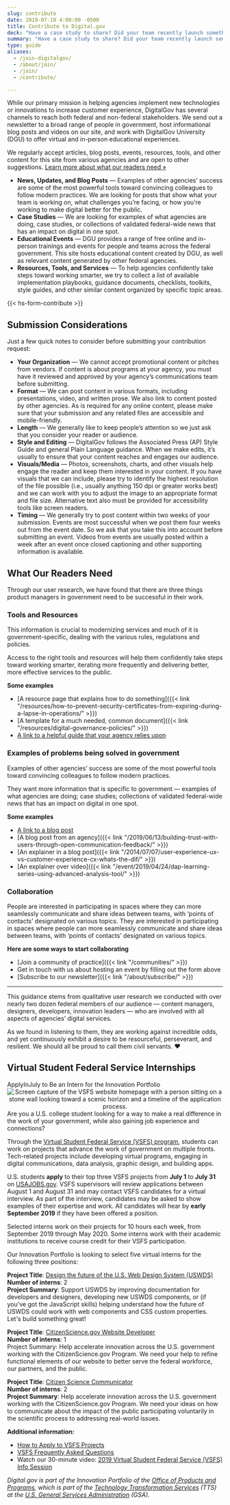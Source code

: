 ```yaml
---
slug: contribute
date: 2019-07-10 4:00:00 -0500
title: Contribute to Digital.gov
deck: "Have a case study to share? Did your team recently launch something new? Here is what we're looking for."
summary: "Have a case study to share? Did your team recently launch something new? Here is what we're looking for."
type: guide
aliases:
  - /join-digitalgov/
  - /about/join/
  - /join/
  - /contribute/

---
```


While our primary mission is helping agencies implement new technologies or innovations to increase customer experience, DigitalGov has several channels to reach both federal and non-federal stakeholders. We send out a newsletter to a broad range of people in government, host informational blog posts and videos on our site, and work with DigitalGov University (DGU) to offer virtual and in-person educational experiences.

We regularly accept articles, blog posts, events, resources, tools, and other content for this site from various agencies and are open to other suggestions. [Learn more about what our readers need »](#what-our-readers-need)

- **News, Updates, and Blog Posts** — Examples of other agencies’ success are some of the most powerful tools toward convincing colleagues to follow modern practices. We are looking for posts that show what your team is working on, what challenges you’re facing, or how you’re working to make digital better for the public.
- **Case Studies** — We are looking for examples of what agencies are doing, case studies, or collections of validated federal-wide news that has an impact on digital in one spot.
- **Educational Events** — DGU provides a range of free online and in-person trainings and events for people and teams across the federal government. This site hosts educational content created by DGU, as well as relevant content generated by other federal agencies.
- **Resources, Tools, and Services** — To help agencies confidently take steps toward working smarter, we try to collect a list of available implementation playbooks, guidance documents, checklists, toolkits, style guides, and other similar content organized by specific topic areas.

{{< hs-form-contribute >}}

## Submission Considerations

Just a few quick notes to consider before submitting your contribution request:

- **Your Organization** — We cannot accept promotional content or pitches from vendors. If content is about programs at your agency, you must have it reviewed and approved by your agency’s communications team before submitting.
- **Format** — We can post content in various formats, including presentations, video, and written prose. We also link to content posted by other agencies. As is required for any online content, please make sure that your submission and any related files are accessible and mobile-friendly.
- **Length** — We generally like to keep people’s attention so we just ask that you consider your reader or audience.
- **Style and Editing** — DigitalGov follows the Associated Press (AP) Style Guide and general Plain Language guidance. When we make edits, it’s usually to ensure that your content reaches and engages our audience.
- **Visuals/Media** — Photos, screenshots, charts, and other visuals help engage the reader and keep them interested in your content. If you have visuals that we can include, please try to identify the highest resolution of the file possible (i.e., usually anything 150 dpi or greater works best) and we can work with you to adjust the image to an appropriate format and file size. Alternative text also must be provided for accessibility tools like screen readers.
- **Timing** — We generally try to post content within two weeks of your submission. Events are most successful when we post them four weeks out from the event date. So we ask that you take this into account before submitting an event. Videos from events are usually posted within a week after an event once closed captioning and other supporting information is available.

## What Our Readers Need

<div class="deck">Through our user research, we have found that there are three things product managers in government need to be successful in their work.</div>

### Tools and Resources

This information is crucial to modernizing services and much of it is government-specific, dealing with the various rules, regulations and policies.

Access to the right tools and resources will help them confidently take steps toward working smarter, iterating more frequently and delivering better, more effective services to the public.

**Some examples**

- [A resource page that explains how to do something]({{< link "/resources/how-to-prevent-security-certificates-from-expiring-during-a-lapse-in-operations/" >}})
- [A template for a much needed, common document]({{< link "/resources/digital-governance-policies/" >}})
- [A link to a helpful guide that your agency relies upon](https://accessibility.18f.gov/)

### Examples of problems being solved in government

Examples of other agencies’ success are some of the most powerful tools toward convincing colleagues to follow modern practices. 

They want more information that is specific to government — examples of what agencies are doing; case studies; collections of validated federal-wide news that has an impact on digital in one spot.

**Some examples**

- [A link to a blog post](https://revenuedata.doi.gov/blog/journey-mapping/)
- [A blog post from an agency]({{< link "/2019/06/13/building-trust-with-users-through-open-communication-feedback/" >}})
- [An explainer in a blog post]({{< link "/2014/07/07/user-experience-ux-vs-customer-experience-cx-whats-the-dif/" >}})
- [An explainer over video]({{< link "/event/2019/04/24/dap-learning-series-using-advanced-analysis-tool/" >}})

### Collaboration

People are interested in participating in spaces where they can more seamlessly communicate and share ideas between teams, with ‘points of contacts’ designated on various topics. They are interested in participating in spaces where people can more seamlessly communicate and share ideas between teams, with ‘points of contacts’ designated on various topics.

**Here are some ways to start collaborating**

- [Join a community of practice]({{< link "/communities/" >}})
- Get in touch with us about hosting an event by filling out the form above
- [Subscribe to our newsletter]({{< link "/about/subscribe/" >}})

---

This guidance stems from qualitative user research we conducted with over nearly two dozen federal members of our audience — content managers, designers, developers, innovation leaders — who are involved with all aspects of agencies’ digital services.

As we found in listening to them, they are working against incredible odds, and yet continuously exhibit a desire to be resourceful, perseverant, and resilient. We should all be proud to call them civil servants. :heart: 

## Virtual Student Federal Service Internships

<div class="deck">ApplyInJuly to Be an Intern for the Innovation Portfolio</div>

<img src="https://connect.digitalgov.gov/hs-fs/hubfs/VSFS%20screencap.jpg" alt="Screen capture of the VSFS website homepage with a person sitting on a stone wall looking toward a scenic horizon and a timeline of the application process." style="text-align: center; border: none;">
Are you a U.S. college student looking for a way to make a real difference in the work of your government, while also gaining job experience and connections?

Through the [Virtual Student Federal Service (VSFS) program](https://vsfs.state.gov/), students can work on projects that advance the work of government on multiple fronts. Tech-related projects include developing virtual programs, engaging in digital communications, data analysis, graphic design, and building apps.

U.S. students **apply** to their top three VSFS projects from **July 1** to **July 31** on [USAJOBS.gov](https://www.usajobs.gov/). VSFS supervisors will review applications between August 1 and August 31 and may contact VSFS candidates for a virtual interview. As part of the interview, candidates may be asked to show examples of their expertise and work. All candidates will hear by **early September 2019** if they have been offered a position.

Selected interns work on their projects for 10 hours each week, from September 2019 through May 2020. Some interns work with their academic institutions to receive course credit for their VSFS participation.

Our Innovation Portfolio is looking to select five virtual interns for the following three positions:

**Project Title**: [Design the future of the U.S. Web Design System (USWDS)](https://vsfs.state.gov/projects/view/2412) <br />**Number of interns**: 2 <br />**Project Summary**: Support USWDS by improving documentation for developers and designers, developing new USWDS components, or (if you've got the JavaScript skills) helping understand how the future of USWDS could work with web components and CSS custom properties. Let's build something great!

**Project Title**: [CitizenScience.gov Website Developer](https://vsfs.state.gov/projects/view/2475)  <br />**Number of interns**: 1  <br />Project Summary: Help accelerate innovation across the U.S. government working with the CitizenScience.gov Program. We need your help to refine functional elements of our website to better serve the federal workforce, our partners, and the public.

**Project Title**: [Citizen Science Communicator](https://vsfs.state.gov/projects/view/2474) <br />**Number of interns**: 2 <br />**Project Summary**: Help accelerate innovation across the U.S. government working with the CitizenScience.gov Program. We need your ideas on how to communicate about the impact of the public participating voluntarily in the scientific process to addressing real-world issues.

**Additional information:**

 - [How to Apply to VSFS Projects](https://vsfs.state.gov/how-to-apply)
 - [VSFS Frequently Asked Questions](https://vsfs.state.gov/faq)
 - Watch our 30-minute video: [2019 Virtual Student Federal Service (VSFS) Info Session](https://digital.gov/event/2019/05/21/2019-virtual-student-federal-service-vsfs-info-session/)

_Digital.gov is part of the Innovation Portfolio of the [Office of Products and Programs](https://www.gsa.gov/about-us/organization/federal-acquisition-service/technology-transformation-services/office-of-products-and-programs), which is part of the [Technology Transformation Services](https://www.gsa.gov/tts) (TTS) at the [U.S. General Services Administration](https://www.gsa.gov/) (GSA)._
